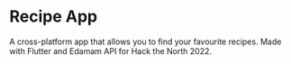 # Recipe App

A cross-platform app that allows you to find your favourite recipes. Made with Flutter and Edamam API for Hack the North 2022.
